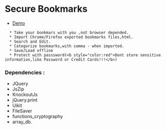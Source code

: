 # Secure Bookmarks
* <a href="caragulak.nsupdate.info/proj/bookmarks/index.html">Demo</a>

```
  * Take your bookmars with you ,not browser depended.
  * Import Chrome/Firefox exported bookmarks files,html.
  * Search and Edit.
  * Categorize bookmarks,with comma - when imported.
  * Save/Load offline
  * Protect with passsword(<b style="color:red">Dont store sensitive information,like Password or Credit Cards!!!</b>)
```
### Dependencies : 
* JQuery
* JsZip
* KnockoutJs
* jQuery.print
* Uikit
* FileSaver
* functions_cryptography
* array_db.


